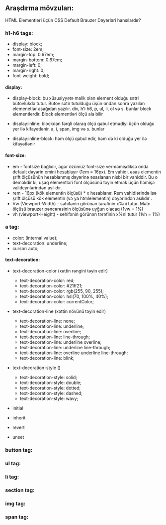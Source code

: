 ## Araşdırma mövzuları:

HTML Elementləri üçün CSS Default Brauzer Dəyərləri hansılardır? 

### h1-h6 tags:
-	display: block;
- font-size: 2em;
- margin-top: 0.67em;
- margin-bottom: 0.67em;
- margin-left: 0;
- margin-right: 0;
- font-weight: bold;

#### display:
   - display-block: bu xüsusiyyətə malik olan element olduğu sətri bütövlükdə tutur. Bütöv sətir tutulduğu üşün ondan sonra yazılan elemenetlər asağıdan yazılır. div, h1-h6, p, ul, li, ol və s. bunlar block elementlerdir. Block elementləri ölçü ala bilir

  - display:inline: blockdan fərqli olaraq ölçü  qəbul etmədiyi üçün olduğu yer ilə kifayətlənir. a, i, span, img və s. bunlar

  - display:inline-block: həm ölçü qəbul edir, həm də ki olduğu yer ilə kifayətlənir
 
#### font-size: 
   - em - fontsize bağlıdır, əgər özümüz font-size verməmişdiksə onda default dəyərin emini hesablayır (1em = 16px). Em vahidi, əsas elementin şrift ölçüsünün hesablanmış dəyərinə əsaslanan nisbi bir vahiddir. Bu o deməkdir ki, uşaq elementləri font ölçüsünü təyin etmək üçün həmişə valideynlərindən asılıdır.
   - rem - 16px (kök elementin ölçüsü) * x hesablanır. Rem vahidlərində isə şrift ölçüsü kök elementin (və ya htmlelementin) dəyərindən asılıdır .
   - Vw (Viewport-Width) - səhifənin görünən tərəfinin x%ni tutur. Mətn ölçüsü brauzer pəncərəsinin ölçüsünə uyğun olacaq (1vw = 1%)
   - vh (viewport-Height) - sehifənin görünən tərəfinin x%ni tutur (1vh = 1%)

### a tag:
   - color: (internal value);
   - text-decoration: underline;
   - cursor: auto;

#### text-decoration:
   - text-decoration-color (xəttin rəngini təyin edir)
     - text-decoration-color: red; 
     - text-decoration-color: #21ff21;
     - text-decoration-color: rgb(255, 90, 255);
     - text-decoration-color: hsl(70, 100%, 40%);
     - text-decoration-color: currentColor;
   - text-decoration-line (xəttin növünü təyin edir)
     - text-decoration-line: none;
     - text-decoration-line: underline; 
     - text-decoration-line: overline; 
     - text-decoration-line: line-through;  
     - text-decoration-line: underline overline;  
     - text-decoration-line: underline line-through;
     - text-decoration-line: overline underline line-through;
     - text-decoration-line: blink;
   - text-decoration-style ()
     - text-decoration-style: solid;
     - text-decoration-style: double;
     - text-decoration-style: dotted;
     - text-decoration-style: dashed;
     - text-decoration-style: wavy;
  
  
   - initial
   - inherit
   - revert
   - unset

### button tag:

### ul tag:

### li tag:

### section tag:

### img tag:

### span tag:
